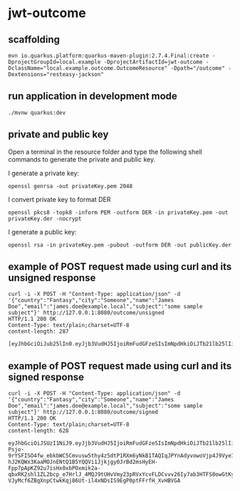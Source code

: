 # jwt-outcome

## scaffolding

```shell
mvn io.quarkus.platform:quarkus-maven-plugin:2.7.4.Final:create -DprojectGroupId=local.example -DprojectArtifactId=jwt-outcome -DclassName="local.example.outcome.OutcomeResource" -Dpath="/outcome" -Dextensions="resteasy-jackson"
```

## run application in development mode

```shell
./mvnw quarkus:dev
```

## private and public key

Open a terminal in the resource folder and type the following shell commands to generate the private and public key.

I generate a private key:

```shell
openssl genrsa -out privateKey.pem 2048
```

I convert private key to format DER

```shell
openssl pkcs8 -topk8 -inform PEM -outform DER -in privateKey.pem -out privateKey.der -nocrypt
```

I generate a public key:

```shell
openssl rsa -in privateKey.pem -pubout -outform DER -out publicKey.der
```

## example of POST request made using curl and its unsigned response

```shell
curl -i -X POST -H "Content-Type: application/json" -d '{"country":"Fantasy","city":"Someone","name":"James Doe","email":"james.doe@example.local","subject":"some sample subject"}' http://127.0.0.1:8080/outcome/unsigned
HTTP/1.1 200 OK
Content-Type: text/plain;charset=UTF-8
content-length: 287

[eyJhbGciOiJub25lIn0.eyJjb3VudHJ5IjoiRmFudGFzeSIsImNpdHkiOiJTb21lb25lIiwibmFtZSI6IkphbWVzIERvZSIsImVtYWlsIjoiamFtZXMuZG9lQGV4YW1wbGUubG9jYWwiLCJzdWIiOiJzb21lIHNhbXBsZSBzdWJqZWN0IiwianRpIjoiOGQ3ZmY2YjgtY2UzMi00MWQ2LThlZWItNjc3NmEzNWQyMTgxIiwiaWF0IjoxNjQ3MTkxNTM2LCJleHAiOjE2NDcxOTUxMzZ9.]
```

## example of POST request made using curl and its signed response

```shell
curl -i -X POST -H "Content-Type: application/json" -d '{"country":"Fantasy","city":"Someone","name":"James Doe","email":"james.doe@example.local","subject":"some sample subject"}' http://127.0.0.1:8080/outcome/signed
HTTP/1.1 200 OK
Content-Type: text/plain;charset=UTF-8
content-length: 628

eyJhbGciOiJSUzI1NiJ9.eyJjb3VudHJ5IjoiRmFudGFzeSIsImNpdHkiOiJTb21lb25lIiwibmFtZSI6IkphbWVzIERvZSIsImVtYWlsIjoiamFtZXMuZG9lQGV4YW1wbGUubG9jYWwiLCJzdWIiOiJzb21lIHNhbXBsZSBzdWJqZWN0IiwianRpIjoiNGYzMjk3YzQtNzJhZS00ZmU5LWFmYzktZmUyYzM5ZGZlZWQ3IiwiaWF0IjoxNjQ3MTkwMzg2LCJleHAiOjE2NDcxOTIxODZ9.WJCm5qW1DDaj-Psjo-9rYSFISO4fw_ebkbWC5Cmvusw5thy4z5dtP1RXm6yNkB1TAQIqJPYnAdyvowoVjp4J9VyeIcV2q7kb2SWg9oEsJZgWVnpiOiyxuVESXVZ__sRCz0KlGMVhE-hJ2KQWx3KaaMOJnENtQ1B5YQQVi1Jjkjgy0JrBd2msHyEH-Fpp7pApKZ92u7isHx0xbPOxmik2a-qbxRK2shl1ZL2bcp_e7HrlJ_4MQJ9tUHvVmy23pRVxYcvFLDCvvv26Iy7ab3HTFS0owGtKyS9-VJyMcf6ZBgXnpCtwkKqj86Ut-il4xNDsIS9EgP0ptFFrfH_XvHBVGA
```